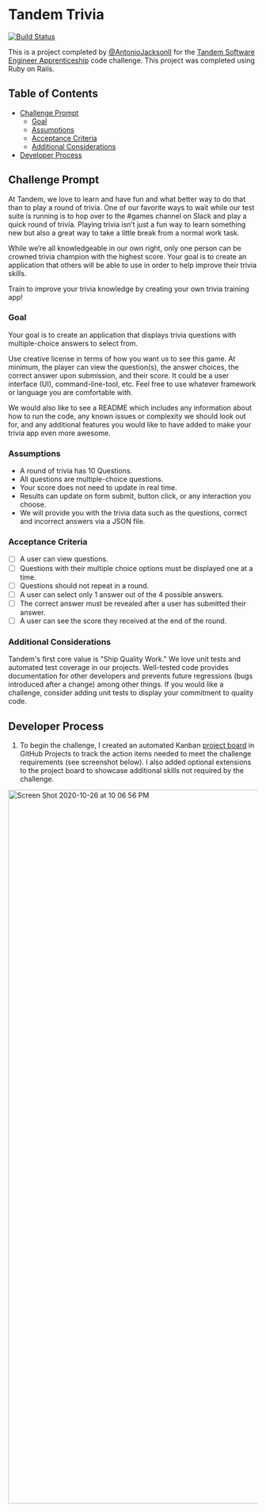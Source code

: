 # Tandem Trivia

[![Build Status](https://travis-ci.org/AntonioJacksonII/tandem_trivia.svg?branch=main)](https://travis-ci.org/AntonioJacksonII/tandem_trivia)

This is a project completed by [@AntonioJacksonII](https://github.com/AntonioJacksonII) for the [Tandem Software Engineer Apprenticeship](https://madeintandem.com/about/apprenticeship-program/) code challenge. This project was completed using Ruby on Rails.

## Table of Contents
* [Challenge Prompt](#Challenge-Prompt)  
    * [Goal](#Goal)
    * [Assumptions](#Assumptions)
    * [Acceptance Criteria](#Acceptance-Criteria)
    * [Additional Considerations](#Additional-Considerations)
* [Developer Process](#Developer-Process)

## Challenge Prompt

At Tandem, we love to learn and have fun and what better way to do that than to play a round of trivia. One of our favorite ways to wait while our test suite is running is to hop over to the #games channel on Slack and play a quick round of trivia. Playing trivia isn’t just a fun way to learn something new but also a great way to take a little break from a normal work task.  

While we’re all knowledgeable in our own right, only one person can be crowned trivia champion with the highest score. Your goal is to create an application that others will be able to use in order to help improve their trivia skills.  

Train to improve your trivia knowledge by creating your own trivia training app!

### Goal
Your goal is to create an application that displays trivia questions with multiple-choice answers to select from.  

Use creative license in terms of how you want us to see this game. At minimum, the player can view the question(s), the answer choices, the correct answer upon submission, and their score. It could be a user interface (UI), command-line-tool, etc. Feel free to use whatever framework or language you are comfortable with.  

We would also like to see a README which includes any information about how to run the code, any known issues or complexity we should look out for, and any additional features you would like to have added to make your trivia app even more awesome.

### Assumptions
* A round of trivia has 10 Questions.
* All questions are multiple-choice questions.
* Your score does not need to update in real time.
* Results can update on form submit, button click, or any interaction you choose.
* We will provide you with the trivia data such as the questions, correct and incorrect answers via a JSON file.

### Acceptance Criteria
- [ ] A user can view questions.
- [ ] Questions with their multiple choice options must be displayed one at a time.
- [ ] Questions should not repeat in a round.
- [ ] A user can select only 1 answer out of the 4 possible answers.
- [ ] The correct answer must be revealed after a user has submitted their answer.
- [ ] A user can see the score they received at the end of the round.

### Additional Considerations
Tandem's first core value is "Ship Quality Work." We love unit tests and automated test coverage in our projects. Well-tested code provides documentation for other developers and prevents future regressions (bugs introduced after a change) among other things. If you would like a challenge, consider adding unit tests to display your commitment to quality code.

## Developer Process
1. To begin the challenge, I created an automated Kanban [project board](https://github.com/AntonioJacksonII/tandem_trivia/projects/1) in GitHub Projects to track the action items needed to meet the challenge requirements (see screenshot below). I also added optional extensions to the project board to showcase additional skills not required by the challenge.
<img width="1440" alt="Screen Shot 2020-10-26 at 10 06 56 PM" src="https://user-images.githubusercontent.com/61103957/97345207-66233b00-184f-11eb-8e2b-33f79d715889.png">
